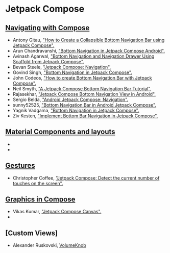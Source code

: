 # Jetpack Compose

[Navigating with Compose](https://developer.android.com/jetpack/compose/navigation)
--
- Antony Gitau, ["How to Create a Collapsible Bottom Navigation Bar using Jetpack Compose".](https://www.section.io/engineering-education/collapsible-bottom-navigation-bar-using-jetpack-compose-navigation/)
- Arun Chandravanshi, ["Bottom Navigation in Jetpack Compose Android".](https://c1ctech.com/bottom-navigation-in-jetpack-compose-android/)
- Avinash Agarwal, ["Bottom Navigation and Navigation Drawer Using Scaffold from Jetpack Compose".](https://www.droidcon.com/2021/06/01/bottom-navigation-and-navigation-drawer-using-scaffold-from-jetpack-compose/)
- Bevan Steele, ["Jetpack Compose: Navigation".](https://www.rockandnull.com/jetpack-compose-navigation/) 
- Govind Singh, ["Bottom Navigation in Jetpack Compose".](https://mobikul.com/bottom-navigation-in-jetpack-compose/)
- John Codeos, ["How to create Bottom Navigation Bar with Jetpack Compose".](https://johncodeos.com/how-to-create-bottom-navigation-bar-with-jetpack-compose/)
- Neil Smyth, ["A Jetpack Compose Bottom Navigation Bar Tutorial".](https://www.answertopia.com/jetpack-compose/a-compose-bottom-navigation-bar-tutorial/)
- Rajasekhar, ["Jetpack Compose Bottom Navigation View in Android".](https://developersbreach.com/bottom-navigation-view-compose/)
- Sergio Belda, ["Android Jetpack Compose: Navigation".](https://proandroiddev.com/android-jetpack-compose-navigation-1cdfc488b891) 
- sunny52525, ["Bottom Navigation Bar in Android Jetpack Compose".](https://www.geeksforgeeks.org/bottom-navigation-bar-in-android-jetpack-compose/)
- Yagnik Vadgama, ["Bottom Navigation in Jetpack Compose".](https://blog.yudiz.com/bottom-navigation-in-jetpack-compose/)
- Ziv Kesten, ["Implement Bottom Bar Navigation in Jetpack Compose".](https://proandroiddev.com/implement-bottom-bar-navigation-in-jetpack-compose-b530b1cd9ee2)

[Material Components and layouts](https://developer.android.com/jetpack/compose/layouts/material)
--
- 
- 

[Gestures](https://developer.android.com/jetpack/compose/gestures)
--
- Christopher Coffee, ["Jetpack Compose: Detect the current number of touches on the screen".](https://towardsdev.com/jetpack-compose-detect-the-number-of-fingers-touching-the-screen-253a1e1179f9)

[Graphics in Compose](https://developer.android.com/jetpack/compose/graphics)
--
- Vikas Kumar, ["Jetpack Compose Canvas".](https://medium.com/falabellatechnology/jetpack-compose-canvas-8aee73eab393)
-

[Custom Views]
--
- Alexander Ruskovski, [VolumeKnob](https://medium.com/@alexruskovski/jetpack-compose-custom-views-c5fe3d6cbb03)

